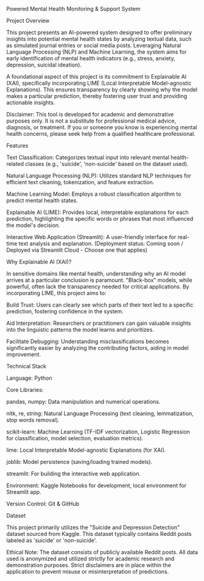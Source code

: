 Powered Mental Health Monitoring & Support System

Project Overview

This project presents an AI-powered system designed to offer preliminary insights into potential mental health states by analyzing textual data, such as simulated journal entries or social media posts. Leveraging Natural Language Processing (NLP) and Machine Learning, the system aims for early identification of mental health indicators (e.g., stress, anxiety, depression, suicidal ideation).

A foundational aspect of this project is its commitment to Explainable AI (XAI), specifically incorporating LIME (Local Interpretable Model-agnostic Explanations). This ensures transparency by clearly showing why the model makes a particular prediction, thereby fostering user trust and providing actionable insights.

Disclaimer: This tool is developed for academic and demonstrative purposes only. It is not a substitute for professional medical advice, diagnosis, or treatment. If you or someone you know is experiencing mental health concerns, please seek help from a qualified healthcare professional.

Features

Text Classification: Categorizes textual input into relevant mental health-related classes (e.g., 'suicide', 'non-suicide' based on the dataset used).

Natural Language Processing (NLP): Utilizes standard NLP techniques for efficient text cleaning, tokenization, and feature extraction.

Machine Learning Model: Employs a robust classification algorithm to predict mental health states.

Explainable AI (LIME): Provides local, interpretable explanations for each prediction, highlighting the specific words or phrases that most influenced the model's decision.

Interactive Web Application (Streamlit): A user-friendly interface for real-time text analysis and explanation. (Deployment status: Coming soon / Deployed via Streamlit Cloud - Choose one that applies)

Why Explainable AI (XAI)?

In sensitive domains like mental health, understanding why an AI model arrives at a particular conclusion is paramount. "Black-box" models, while powerful, often lack the transparency needed for critical applications. By incorporating LIME, this project aims to:

Build Trust: Users can clearly see which parts of their text led to a specific prediction, fostering confidence in the system.

Aid Interpretation: Researchers or practitioners can gain valuable insights into the linguistic patterns the model learns and prioritizes.

Facilitate Debugging: Understanding misclassifications becomes significantly easier by analyzing the contributing factors, aiding in model improvement.

Technical Stack

Language: Python

Core Libraries:

pandas, numpy: Data manipulation and numerical operations.

nltk, re, string: Natural Language Processing (text cleaning, lemmatization, stop words removal).

scikit-learn: Machine Learning (TF-IDF vectorization, Logistic Regression for classification, model selection, evaluation metrics).

lime: Local Interpretable Model-agnostic Explanations (for XAI).

joblib: Model persistence (saving/loading trained models).

streamlit: For building the interactive web application.

Environment: Kaggle Notebooks for development, local environment for Streamlit app.

Version Control: Git & GitHub

Dataset

This project primarily utilizes the "Suicide and Depression Detection" dataset sourced from Kaggle. This dataset typically contains Reddit posts labeled as 'suicide' or 'non-suicide'.

Ethical Note: The dataset consists of publicly available Reddit posts. All data used is anonymized and utilized strictly for academic research and demonstration purposes. Strict disclaimers are in place within the application to prevent misuse or misinterpretation of predictions.
